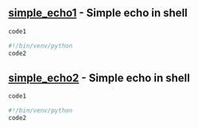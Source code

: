 ## [simple_echo1](dep1) - Simple echo in shell

```sh
code1
```

```python
#!/bin/venv/python
code2
```




## [simple_echo2]() - Simple echo in shell

```sh
code1
```

```python
#!/bin/venv/python
code2
```

